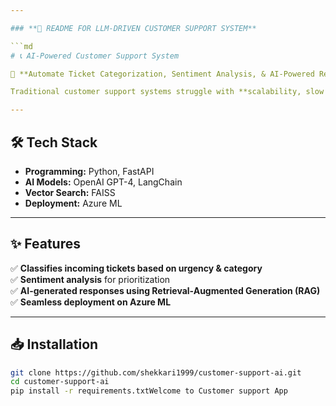 ```yaml
---

### **📜 README FOR LLM-DRIVEN CUSTOMER SUPPORT SYSTEM**  

```md
# 📞 AI-Powered Customer Support System  

🚀 **Automate Ticket Categorization, Sentiment Analysis, & AI-Powered Responses**  

Traditional customer support systems struggle with **scalability, slow response times, and manual intervention**. This project **leverages LLMs to analyze support tickets, classify issues, and generate AI-powered responses**, reducing manual workload and improving customer satisfaction.  

---
```


## 🛠️ **Tech Stack**
- **Programming:** Python, FastAPI  
- **AI Models:** OpenAI GPT-4, LangChain  
- **Vector Search:** FAISS  
- **Deployment:** Azure ML  

---

## ✨ **Features**
✅ **Classifies incoming tickets based on urgency & category**  
✅ **Sentiment analysis** for prioritization  
✅ **AI-generated responses using Retrieval-Augmented Generation (RAG)**  
✅ **Seamless deployment on Azure ML**  

---

## 📥 **Installation**
```bash
git clone https://github.com/shekkari1999/customer-support-ai.git
cd customer-support-ai
pip install -r requirements.txtWelcome to Customer support App
